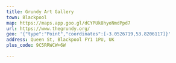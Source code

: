 ```yaml
---
title: Grundy Art Gallery
town: Blackpool
map: https://maps.app.goo.gl/dCYPUk8hyoNmdPpd7
url: https://www.thegrundy.org/
geo: '{"type":"Point","coordinates":[-3.0526719,53.8206117]}'
address: Queen St, Blackpool FY1 1PU, UK
plus_code: 9C5RRWCW+6W

---
```


